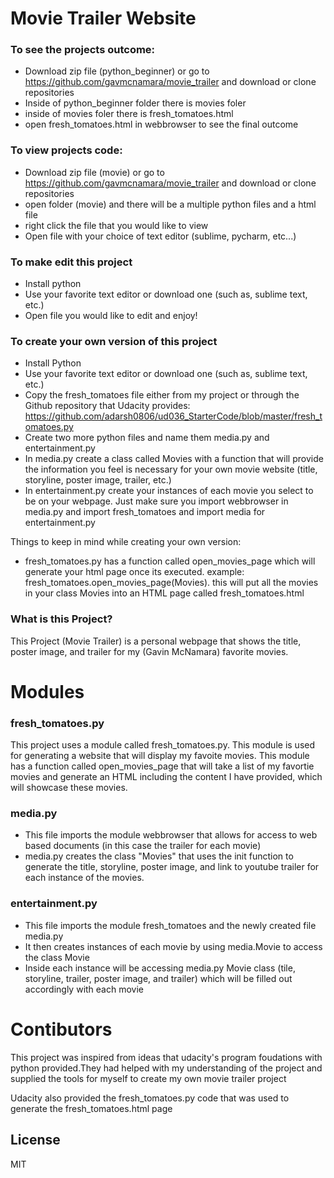 # Movie Trailer Website

### To see the projects outcome:

  - Download zip file (python_beginner) or go to https://github.com/gavmcnamara/movie_trailer and download or clone repositories
  - Inside of python_beginner folder there is movies foler 
  - inside of movies foler there is fresh_tomatoes.html
  - open fresh_tomatoes.html in webbrowser to see the final outcome

### To view projects code:

  - Download zip file (movie) or go to https://github.com/gavmcnamara/movie_trailer and download or clone repositories
  - open folder (movie) and there will be a multiple python files and a html file
  - right click the file that you would like to view 
  - Open file with your choice of text editor (sublime, pycharm, etc...)
  
### To make edit this project
- Install python
- Use your favorite text editor or download one (such as, sublime text, etc.)
- Open file you would like to edit and enjoy!

### To create your own version of this project 
- Install Python 
- Use your favorite text editor or download one (such as, sublime text, etc.)
- Copy the fresh_tomatoes file either from my project or through the Github repository that Udacity provides: https://github.com/adarsh0806/ud036_StarterCode/blob/master/fresh_tomatoes.py
- Create two more python files and name them media.py and entertainment.py
- In media.py create a class called Movies with a function that will provide the information you feel is necessary for your own movie website (title, storyline, poster image, trailer, etc.)
- In entertainment.py create your instances of each movie you select to be on your webpage. Just make sure you import webbrowser in media.py and import fresh_tomatoes and import media for entertainment.py

Things to keep in mind while creating your own version:
- fresh_tomatoes.py has a function called open_movies_page which will generate your html page once its executed. example: fresh_tomatoes.open_movies_page(Movies). this will put all the movies in your class Movies into an HTML page called fresh_tomatoes.html

### What is this Project?
This Project (Movie Trailer) is a personal webpage that shows the title, poster image, and trailer for my (Gavin McNamara) favorite movies. 

# Modules
### fresh_tomatoes.py

This project uses a module called fresh_tomatoes.py. This module is used for generating a website that will display my favoite movies. This module has a function called open_movies_page that will take a list of my favortie movies and generate an HTML including the content I have provided, which will showcase these movies. 


### media.py
- This file imports the module webbrowser that allows for access to web based documents (in this case the trailer for each movie)
- media.py creates the class "Movies" that uses the init function to generate the title, storyline, poster image, and link to youtube trailer for each instance of the movies. 

### entertainment.py
- This file imports the module fresh_tomatoes and the newly created file media.py 
- It then creates instances of each movie by using media.Movie to access the class Movie
- Inside each instance will be accessing media.py Movie class (tile, storyline, trailer, poster image, and trailer) which will be filled out accordingly with each movie


# Contibutors
This project was inspired from ideas that udacity's program foudations with python provided.They had helped with my understanding of the project and supplied the tools for myself to create my own movie trailer project

Udacity also provided the fresh_tomatoes.py code that was used to generate the fresh_tomatoes.html page  


License
----

MIT
